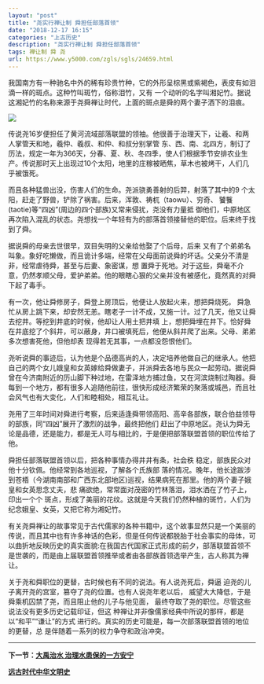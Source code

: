 ```yaml
---
layout: "post"
title: "尧实行禅让制 舜担任部落首领"
date: "2018-12-17 16:15"
categories: "上古历史"
description: "尧实行禅让制 舜担任部落首领"
tags: 禅让制 舜 尧
url: https://www.y5000.com/zgls/sgls/24659.html
---
```






我国南方有一种驰名中外的稀有珍贵竹种，它的外形呈棕黑或紫褐色，表皮有如泪滴一样的斑点。这种竹叫斑竹，俗称泪竹，又有
一个动听的名字叫湘妃竹。据说这湘妃竹的名称来源于尧舜禅让时代，上面的斑点是舜的两个妻子洒下的泪痕。

![](https://img.y5000.com/uploads/allimg/170804/8-1FP4135234L5.jpg)

传说尧16岁便担任了黄河流域部落联盟的领袖。他很善于治理天下，让羲、和两人掌管天和地，羲仲、羲叔、和仲、和叔分别掌管
东、西、南、北四方，制订了历法，规定一年为366天，分春、夏、秋、冬四季，使人们根据季节安排农业生产。传说那时天上出现过10个太阳，地里的庄稼被晒焦，草木也被烤干，人们几乎被饿死。

而且各种猛兽出没，伤害人们的生命。尧派骁勇善射的后羿，射落了其中的9 个太阳，赶走了野兽，铲除了祸害。后来，浑敦、祷杌（taowu）、穷奇、
饕餮(taotie)等“四凶”(周边的四个部族)又常来侵扰，尧没有力量抵
御他们，中原地区再次陷入混乱的状态。尧想找一个年轻有为的部落首领接替他的职位。后来终于找到了舜。

据说舜的母亲去世很早，双目失明的父亲给他娶了个后母，后来
又有了个弟弟名叫象。象好吃懒做，而且诡计多端，经常在父母面前说舜的坏话。父亲分不清是非，经常虐待舜，甚至与后妻、象密谋，想
置舜于死地。对于这些，舜毫不介意，仍然孝顺父母，爱护弟弟。他的眼瞎心狠的父亲并没有被感化，竟然真的对舜下起了毒手。

有一次，他让舜修房子，舜登上房顶后，他便让人放起火来，想把舜烧死。
舜急忙从房上跳下来，却安然无恙。瞎老子一计不成，又施一计。过了几天，他又让舜去挖井。等挖到井底的时候，他却让人用土把井填
上，想把舜埋在井下。恰好舜在井底挖了个斜井，可以蔽身，井口被填死后，他便从斜井爬了出来。父母、弟弟多次想害死他，但他却表 现得若无其事，一点都没怨恨他们。

尧听说舜的事迹后，认为他是个品德高尚的人，决定培养他做自己的继承人。他把自己的两个女儿娥皇和女英嫁给舜做妻子，并派舜去各地与民众一起劳动。据说舜曾在今济南附近的历山脚下种过地，在雷泽地方捕过鱼，又在河滨烧制过陶器。舜每到一个地方，都有很多人追随他前往，很快形成经济繁荣的聚落或城邑，而且社会风气也有大变化，人们和睦相处，相互礼让。

尧用了三年时间对舜进行考察，后来适逢舜带领高阳、高辛各部族，联合伯益领导的部族，同“四凶”展开了激烈的战争，最终把他们
赶出了中原地区。尧认为舜无论是品德，还是能力，都是无人可与相比的，于是便把部落联盟首领的职位传给了他。

舜担任部落联盟首领以后，把各种事情办得井井有条，社会秩 稳定，部族民众对他十分钦佩。他经常到各地巡视，了解各个氏族部
落的情况。晚年，他长途跋涉到苍梧（今湖南南部和广西东北部地区)巡视，结果病死在那里。他的两个妻子娥皇和女英思念丈夫，悲
痛欲绝，常常面对茂密的竹林落泪，泪水洒在了竹子上，印出一个个 斑点，形成了美丽的花纹。这就是今天我们仍然种植的斑竹，人们为纪念娥皇、女英，又把它称为湘妃竹。

有关尧舜禅让的故事常见于古代儒家的各种书籍中，这个故事显然只是一个美丽的传说，而且其中也有许多神话的色彩，但是任何传说都脱胎于社会事实的母体，可以曲折地反映历史的真实面貌:在我国古代国家正式形成的前夕，部落联盟首领不是世袭的，而是由上届联盟首领推举或者由各部族首领选举产生，古人称其为禅让。

关于尧和舜职位的更替，古时候也有不同的说法。有人说尧死后，舜逼 迫尧的儿子离开尧的宫室，篡夺了尧的位置。也有人说尧年老以后，
威望大大降低，于是舜乘机囚禁了尧，而且阻止他的儿子与他见面， 最终夺取了尧的职位。尽管这些说法没有更多历史记载印证，但这
种禅让并非像儒家经典中所说的那样，都是以“和平”“谦让”的方式 进行的。真实的历史可能是，每一次部落联盟首领的地位的更替，总
是伴随着一系列的权力争夺和政治冲突。

* * *

**下一节：[大禹治水 治理水患保的一方安宁](https://www.y5000.com/zgls/sgls/24660.html)**

[**远古时代中华文明史**](https://www.y5000.com/zgls/sgls/24920.html)
